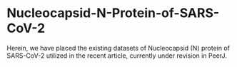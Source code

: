 # Nucleocapsid-N-Protein-of-SARS-CoV-2

Herein, we have placed the existing datasets of Nucleocapsid (N) protein of SARS-CoV-2 utilized in the recent article, currently under revision in PeerJ.
